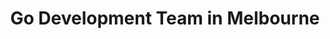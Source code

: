 ---
title: Go Development Team in Melbourne
permalink: /landings/go-developer-melbourne
technology: Go
location: Melbourne
---